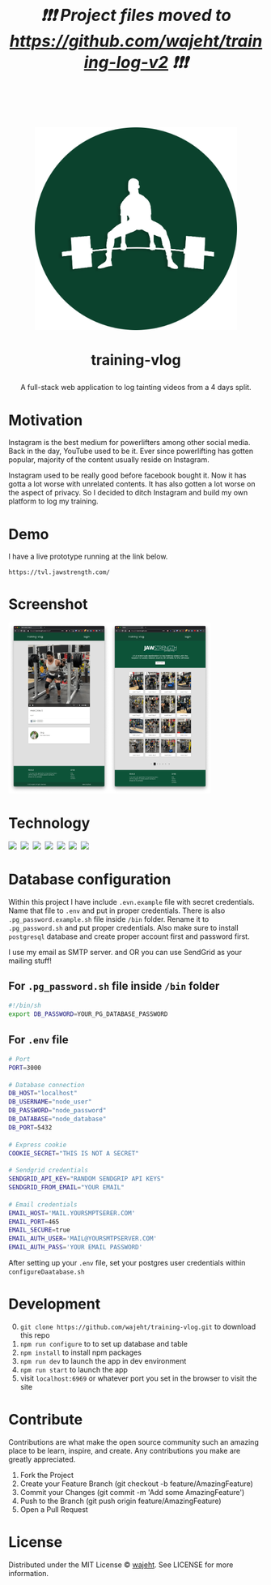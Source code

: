  # <font size="6"><p align="center"><em>❗❗❗ Project files moved to https://github.com/wajeht/training-log-v2 ❗❗❗</em></p></font>

 </br>
 </br>
 </br>

<p align="center"><img src="./src/public/images/logo/training-vlog.png" width="400"></p>

# <p align="center">training-vlog</p>

<p align="center">A full-stack web application to log tainting videos from a 4 days split.</p>

# Motivation

Instagram is the best medium for powerlifters among other social media. Back in the day, YouTube used to be it. Ever since powerlifting has gotten popular, majority of the content usually reside on Instagram.

Instagram used to be really good before facebook bought it. Now it has gotta a lot worse with unrelated contents. It has also gotten a lot worse on the aspect of privacy. So I decided to ditch Instagram and build my own platform to log my training.

# Demo

I have a live prototype running at the link below.

```
https://tvl.jawstrength.com/
```

# Screenshot

<img src="./.github/screenshots/single_video.png" width="200"><img src="./.github/screenshots/home_page.png" width="200">

# Technology

<img src="https://img.shields.io/badge/Node.js-43853D?style=for-the-badge&logo=node.js&logoColor=white" />‏‎ ‎‏‎
<img src="https://img.shields.io/badge/Express.js-000000?style=for-the-badge&logo=express&logoColor=white" /> ‎‏‎
<img src="https://img.shields.io/badge/PostgreSQL-316192?style=for-the-badge&logo=postgresql&logoColor=white" />‏‎ ‎‏‎
<img src="https://img.shields.io/badge/HTML5-E34F26?style=for-the-badge&logo=html5&logoColor=white" /> ‎
<img src="https://img.shields.io/badge/Docker-0081CB?style=for-the-badge&logo=docker&logoColor=white" />‏‎ ‎‏‎
<img src="https://img.shields.io/badge/CSS3-239120?&style=for-the-badge&logo=css3&logoColor=white" />‏‎ ‎‏‎
<img src="https://img.shields.io/badge/Materialed--CSS-0081CB?style=for-the-badge&logo=material-ui&logoColor=white" />‏‎ ‎‏‎

# Database configuration

Within this project I have include `.evn.example` file with secret credentials. Name that file to `.env` and put in proper credentials. There is also `.pg_password.example.sh` file inside `/bin` folder. Rename it to `.pg_password.sh` and put proper credentials. Also make sure to install `postgresql` database and create proper account first and password first.

I use my email as SMTP server. and OR you can use SendGrid as your mailing stuff!

## For `.pg_password.sh` file inside `/bin` folder

```bash
#!/bin/sh
export DB_PASSWORD=YOUR_PG_DATABASE_PASSWORD
```

## For `.env` file

```bash
# Port
PORT=3000

# Database connection
DB_HOST="localhost"
DB_USERNAME="node_user"
DB_PASSWORD="node_password"
DB_DATABASE="node_database"
DB_PORT=5432

# Express cookie
COOKIE_SECRET="THIS IS NOT A SECRET"

# Sendgrid credentials
SENDGRID_API_KEY="RANDOM SENDGRIP API KEYS"
SENDGRID_FROM_EMAIL="YOUR EMAIL"

# Email credentials
EMAIL_HOST='MAIL.YOURSMPTSERER.COM'
EMAIL_PORT=465
EMAIL_SECURE=true
EMAIL_AUTH_USER='MAIL@YOURSMTPSERVER.COM'
EMAIL_AUTH_PASS='YOUR EMAIL PASSWORD'
```

After setting up your `.env` file, set your postgres user credentials within `configureDaatabase.sh`

# Development

0. `git clone https://github.com/wajeht/training-vlog.git` to download this repo
1. `npm run configure` to to set up database and table
2. `npm install` to install npm packages
3. `npm run dev` to launch the app in dev environment
4. `npm run start` to launch the app
5. visit `localhost:6969` or whatever port you set in the browser to visit the site

# Contribute

Contributions are what make the open source community such an amazing place to be learn, inspire, and create. Any contributions you make are greatly appreciated.

1. Fork the Project
2. Create your Feature Branch (git checkout -b feature/AmazingFeature)
3. Commit your Changes (git commit -m 'Add some AmazingFeature')
4. Push to the Branch (git push origin feature/AmazingFeature)
5. Open a Pull Request

# License

Distributed under the MIT License © [wajeht](https://www.github.com/wajeht/). See LICENSE for more information.
